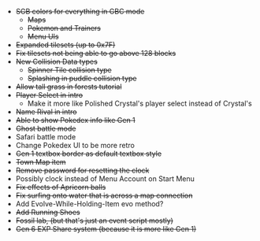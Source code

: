 - ~~SGB colors for everything in GBC mode~~
  - ~~Maps~~
  - ~~Pokemon and Trainers~~
  - ~~Menu UIs~~
- ~~Expanded tilesets (up to 0x7F)~~
- ~~Fix tilesets not being able to go above 128 blocks~~
- ~~New Collision Data types~~
  - ~~Spinner Tile collision type~~
  - ~~Splashing in puddle collision type~~
- ~~Allow tall grass in forests tutorial~~
- ~~Player Select in intro~~
  - Make it more like Polished Crystal's player select instead of Crystal's
- ~~Name Rival in intro~~
- ~~Able to show Pokedex info like Gen 1~~
- ~~Ghost battle mode~~
- Safari battle mode
- Change Pokedex UI to be more retro
- ~~Gen 1 textbox border as default textbox style~~
- ~~Town Map item~~
- ~~Remove password for resetting the clock~~
- Possibly clock instead of Menu Account on Start Menu
- ~~Fix effects of Apricorn balls~~
- ~~Fix surfing onto water that is across a map connection~~
- Add Evolve-While-Holding-Item evo method?
- ~~Add Running Shoes~~
- ~~Fossil lab, (but that's just an event script mostly)~~
- ~~Gen 6 EXP Share system (because it is more like Gen 1)~~
